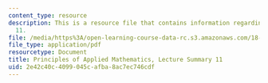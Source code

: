 ```yaml
---
content_type: resource
description: This is a resource file that contains information regarding lecture summary
  11.
file: /media/https%3A/open-learning-course-data-rc.s3.amazonaws.com/18-311-principles-of-applied-mathematics-spring-2014/2e42c40c4099045cafba8ac7ec746cdf_MIT18_311S14_Lecture11.pdf
file_type: application/pdf
resourcetype: Document
title: Principles of Applied Mathematics, Lecture Summary 11
uid: 2e42c40c-4099-045c-afba-8ac7ec746cdf
---
```

